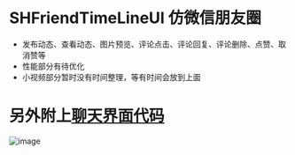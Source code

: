 SHFriendTimeLineUI 仿微信朋友圈
===
* 发布动态、查看动态、图片预览、评论点击、评论回复、评论删除、点赞、取消赞等
* 性能部分有待优化
* 小视频部分暂时没有时间整理，等有时间会放到上面
# 另外附上[聊天界面代码](https://github.com/CCSH/SHChatMessageUI)
![image](https://github.com/CCSH/SHFriendTimeLineUI/blob/master/QQ20180314-124339.gif)

